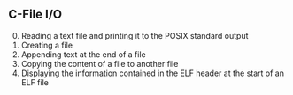 ## C-File I/O
0. Reading a text file and printing it to the POSIX standard output
1. Creating a file
2. Appending text at the end of a file
3. Copying the content of a file to another file
4. Displaying the information contained in the ELF header at the start of an ELF file
